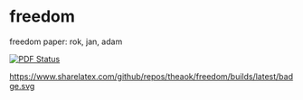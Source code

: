 # freedom
freedom paper: rok, jan, adam




[![PDF Status](https://www.sharelatex.com/github/repos/theaok/freedom/builds/latest/badge.svg)](https://www.sharelatex.com/github/repos/theaok/freedom/builds/latest/output.pdf)

https://www.sharelatex.com/github/repos/theaok/freedom/builds/latest/badge.svg
